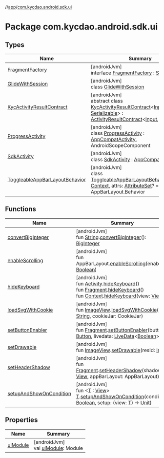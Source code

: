 //[app](../../index.md)/[com.kycdao.android.sdk.ui](index.md)

# Package com.kycdao.android.sdk.ui

## Types

| Name | Summary |
|---|---|
| [FragmentFactory](-fragment-factory/index.md) | [androidJvm]<br>interface [FragmentFactory](-fragment-factory/index.md) : [Serializable](https://developer.android.com/reference/kotlin/java/io/Serializable.html) |
| [GlideWithSession](-glide-with-session/index.md) | [androidJvm]<br>class [GlideWithSession](-glide-with-session/index.md) |
| [KycActivityResultContract](-kyc-activity-result-contract/index.md) | [androidJvm]<br>abstract class [KycActivityResultContract](-kyc-activity-result-contract/index.md)&lt;[Input](-kyc-activity-result-contract/index.md), [Result](-kyc-activity-result-contract/index.md) : [Serializable](https://developer.android.com/reference/kotlin/java/io/Serializable.html)&gt; : [ActivityResultContract](https://developer.android.com/reference/kotlin/androidx/activity/result/contract/ActivityResultContract.html)&lt;[Input](-kyc-activity-result-contract/index.md), [Result](-kyc-activity-result-contract/index.md)?&gt; |
| [ProgressActivity](-progress-activity/index.md) | [androidJvm]<br>class [ProgressActivity](-progress-activity/index.md) : [AppCompatActivity](https://developer.android.com/reference/kotlin/androidx/appcompat/app/AppCompatActivity.html), AndroidScopeComponent |
| [SdkActivity](-sdk-activity/index.md) | [androidJvm]<br>class [SdkActivity](-sdk-activity/index.md) : [AppCompatActivity](https://developer.android.com/reference/kotlin/androidx/appcompat/app/AppCompatActivity.html) |
| [ToggleableAppBarLayoutBehavior](-toggleable-app-bar-layout-behavior/index.md) | [androidJvm]<br>class [ToggleableAppBarLayoutBehavior](-toggleable-app-bar-layout-behavior/index.md)(context: [Context](https://developer.android.com/reference/kotlin/android/content/Context.html), attrs: [AttributeSet](https://developer.android.com/reference/kotlin/android/util/AttributeSet.html)? = null) : AppBarLayout.Behavior |

## Functions

| Name | Summary |
|---|---|
| [convertBigInteger](convert-big-integer.md) | [androidJvm]<br>fun [String](https://kotlinlang.org/api/latest/jvm/stdlib/kotlin/-string/index.html).[convertBigInteger](convert-big-integer.md)(): [BigInteger](https://developer.android.com/reference/kotlin/java/math/BigInteger.html) |
| [enableScrolling](enable-scrolling.md) | [androidJvm]<br>fun AppBarLayout.[enableScrolling](enable-scrolling.md)(enable: [Boolean](https://kotlinlang.org/api/latest/jvm/stdlib/kotlin/-boolean/index.html)) |
| [hideKeyboard](hide-keyboard.md) | [androidJvm]<br>fun [Activity](https://developer.android.com/reference/kotlin/android/app/Activity.html).[hideKeyboard](hide-keyboard.md)()<br>fun [Fragment](https://developer.android.com/reference/kotlin/androidx/fragment/app/Fragment.html).[hideKeyboard](hide-keyboard.md)()<br>fun [Context](https://developer.android.com/reference/kotlin/android/content/Context.html).[hideKeyboard](hide-keyboard.md)(view: [View](https://developer.android.com/reference/kotlin/android/view/View.html)) |
| [loadSvgWithCookie](load-svg-with-cookie.md) | [androidJvm]<br>fun [ImageView](https://developer.android.com/reference/kotlin/android/widget/ImageView.html).[loadSvgWithCookie](load-svg-with-cookie.md)(url: [String](https://kotlinlang.org/api/latest/jvm/stdlib/kotlin/-string/index.html), cookieJar: CookieJar) |
| [setButtonEnabler](set-button-enabler.md) | [androidJvm]<br>fun [Fragment](https://developer.android.com/reference/kotlin/androidx/fragment/app/Fragment.html).[setButtonEnabler](set-button-enabler.md)(button: [Button](https://developer.android.com/reference/kotlin/android/widget/Button.html), livedata: [LiveData](https://developer.android.com/reference/kotlin/androidx/lifecycle/LiveData.html)&lt;[Boolean](https://kotlinlang.org/api/latest/jvm/stdlib/kotlin/-boolean/index.html)&gt;) |
| [setDrawable](set-drawable.md) | [androidJvm]<br>fun [ImageView](https://developer.android.com/reference/kotlin/android/widget/ImageView.html).[setDrawable](set-drawable.md)(resId: [Int](https://kotlinlang.org/api/latest/jvm/stdlib/kotlin/-int/index.html)?) |
| [setHeaderShadow](set-header-shadow.md) | [androidJvm]<br>fun [Fragment](https://developer.android.com/reference/kotlin/androidx/fragment/app/Fragment.html).[setHeaderShadow](set-header-shadow.md)(shadow: [View](https://developer.android.com/reference/kotlin/android/view/View.html), appBarLayout: AppBarLayout) |
| [setupAndShowOnCondition](setup-and-show-on-condition.md) | [androidJvm]<br>fun &lt;[T](setup-and-show-on-condition.md) : [View](https://developer.android.com/reference/kotlin/android/view/View.html)&gt; [T](setup-and-show-on-condition.md).[setupAndShowOnCondition](setup-and-show-on-condition.md)(condition: [Boolean](https://kotlinlang.org/api/latest/jvm/stdlib/kotlin/-boolean/index.html), setup: (view: [T](setup-and-show-on-condition.md)) -&gt; [Unit](https://kotlinlang.org/api/latest/jvm/stdlib/kotlin/-unit/index.html)) |

## Properties

| Name | Summary |
|---|---|
| [uiModule](ui-module.md) | [androidJvm]<br>val [uiModule](ui-module.md): Module |

